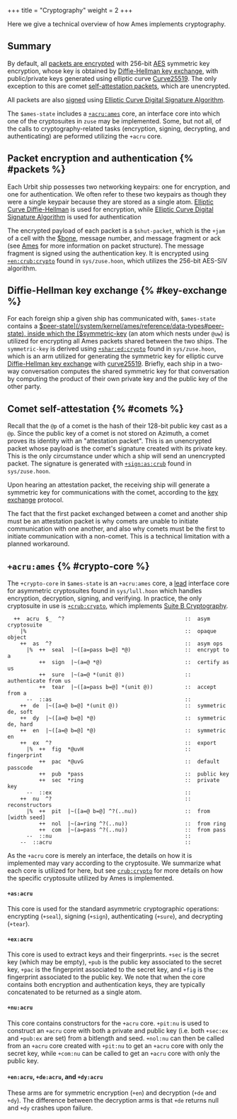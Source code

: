 +++
title = "Cryptography"
weight = 2
+++

Here we give a technical overview of how Ames implements cryptography.

## Summary

By default, all [packets are encrypted](#packets) with 256-bit [AES](https://en.wikipedia.org/wiki/Advanced_Encryption_Standard) symmetric key encryption, whose key is obtained by [Diffie-Hellman key exchange](#key-exchange), with public/private keys generated using elliptic curve [Curve25519](https://en.wikipedia.org/wiki/Curve25519). The only exception to this are comet [self-attestation packets](#comets), which are unencrypted.

All packets are also [signed](#packets) using [Elliptic Curve Digital Signature Algorithm](https://en.wikipedia.org/wiki/Elliptic_Curve_Digital_Signature_Algorithm).

The `$ames-state` includes a [`+acru:ames`](#crypto-core) core, an interface core into which one of the cryptosuites in `zuse` may be implemented. Some, but not all, of the calls to cryptography-related tasks (encryption, signing, decrypting, and authenticating) are peformed utilizing the `+acru` core.

## Packet encryption and authentication {% #packets %}

Each Urbit ship possesses two networking keypairs: one for encryption, and one for authentication. We often refer to these two keypairs as though they were a single keypair because they are stored as a single atom. [Elliptic Curve Diffie-Hellman](https://en.wikipedia.org/wiki/Elliptic-curve_Diffie%E2%80%93Hellman) is used for encryption, while [Elliptic Curve Digital Signature Algorithm](https://en.wikipedia.org/wiki/Elliptic_Curve_Digital_Signature_Algorithm) is used for authentication

The encrypted payload of each packet is a `$shut-packet`, which is the `+jam` of a cell with the [$bone](/system/kernel/ames/reference/data-types#bone), message number, and message fragment or ack (see [Ames](/system/kernel/ames) for more information on packet structure). The message fragment is signed using the authentication key. It is encrypted using [`+en:crub:crypto`](/language/hoon/reference/cryptography#en) found in `sys/zuse.hoon`, which utilizes the 256-bit AES-SIV algorithm.

## Diffie-Hellman key exchange {% #key-exchange %}

For each foreign ship a given ship has communicated with, `$ames-state` contains a [$peer-state](/system/kernel/ames/reference/data-types#peer-state), inside which the [$symmetric-key](/system/kernel/ames/reference/data-types#symmetric-key) (an atom which nests under `@uw`) is utilized for encrypting all Ames packets shared between the two ships. The `symmetric-key` is derived using [`+shar:ed:crypto`](/language/hoon/reference/cryptography#ed) found in `sys/zuse.hoon`, which is an arm utilized for generating the symmetric key for elliptic curve [Diffie-Hellman key exchange](https://en.wikipedia.org/wiki/Diffie%E2%80%93Hellman_key_exchange) with [curve25519](https://en.wikipedia.org/wiki/Curve25519). Briefly, each ship in a two-way conversation computes the shared symmetric key for that conversation by computing the product of their own private key and the public key of the other party.

## Comet self-attestation {% #comets %}

Recall that the `@p` of a comet is the hash of their 128-bit public key cast as a `@p`. Since the public key of a comet is not stored on Azimuth, a comet proves its identity with an "attestation packet". This is an unencrypted packet whose payload is the comet's signature created with its private key. This is the only circumstance under which a ship will send an unencrypted packet. The signature is generated with [`+sign:as:crub`](/language/hoon/reference/cryptography#sign-as) found in `sys/zuse.hoon`.

Upon hearing an attestation packet, the receiving ship will generate a symmetric key for communications with the comet, according to the [key exchange](#key-exchange) protocol.

The fact that the first packet exchanged between a comet and another ship must be an attestation packet is why comets are unable to initiate communication with one another, and also why comets must be the first to initiate communication with a non-comet. This is a technical limitation with a planned workaround.

## `+acru:ames` {% #crypto-core %}

The `+crypto-core` in `$ames-state` is an `+acru:ames` core, a [lead](/language/hoon/reference/advanced#dry-polymorphism-and-core-nesting-rules) interface core for asymmetric cryptosuites found in `sys/lull.hoon` which handles encryption, decryption, signing, and verifying. In practice, the only cryptosuite in use is [`+crub:crypto`](#crub), which implements [Suite B Cryptography](https://en.wikipedia.org/wiki/NSA_Suite_B_Cryptography).

```hoon
  ++  acru  $_  ^?                                      ::  asym cryptosuite
    |%                                                  ::  opaque object
    ++  as  ^?                                          ::  asym ops
      |%  ++  seal  |~([a=pass b=@] *@)                 ::  encrypt to a
          ++  sign  |~(a=@ *@)                          ::  certify as us
          ++  sure  |~(a=@ *(unit @))                   ::  authenticate from us
          ++  tear  |~([a=pass b=@] *(unit @))          ::  accept from a
      --  ::as                                          ::
    ++  de  |~([a=@ b=@] *(unit @))                     ::  symmetric de, soft
    ++  dy  |~([a=@ b=@] *@)                            ::  symmetric de, hard
    ++  en  |~([a=@ b=@] *@)                            ::  symmetric en
    ++  ex  ^?                                          ::  export
      |%  ++  fig  *@uvH                                ::  fingerprint
          ++  pac  *@uvG                                ::  default passcode
          ++  pub  *pass                                ::  public key
          ++  sec  *ring                                ::  private key
      --  ::ex                                          ::
    ++  nu  ^?                                          ::  reconstructors
      |%  ++  pit  |~([a=@ b=@] ^?(..nu))               ::  from [width seed]
          ++  nol  |~(a=ring ^?(..nu))                  ::  from ring
          ++  com  |~(a=pass ^?(..nu))                  ::  from pass
      --  ::nu                                          ::
    --  ::acru                                          ::
```

As the `+acru` core is merely an interface, the details on how it is implemented may vary according to the cryptosuite. We summarize what each core is utilized for here, but see [`crub:crypto`](/language/hoon/reference/cryptography#crub) for more details on how the specific cryptosuite utilized by Ames is implemented.

#### `+as:acru`

This core is used for the standard asymmetric cryptographic operations: encrypting (`+seal`), signing (`+sign`), authenticating (`+sure`), and decrypting (`+tear`).

#### `+ex:acru`

This core is used to extract keys and their fingerprints. `+sec` is the secret key (which may be empty), `+pub` is the public key associated to the secret key, `+pac` is the fingerprint associated to the secret key, and `+fig` is the fingerprint associated to the public key. We note that when the core contains both encryption and authentication keys, they are typically concatenated to be returned as a single atom.

#### `+nu:acru`

This core contains constructors for the `+acru` core. `+pit:nu` is used to construct an `+acru` core with both a private and public key (i.e. both `+sec:ex` and `+pub:ex` are set) from a bitlength and seed. `+nol:nu` can then be called from an `+acru` core created with `+pit:nu` to get an `+acru` core with only the secret key, while `+com:nu` can be called to get an `+acru` core with only the public key.

#### `+en:acru`, `+de:acru`, and `+dy:acru`

These arms are for symmetric encryption (`+en`) and decryption (`+de` and `+dy`). The difference between the decryption arms is that `+de` returns null and `+dy` crashes upon failure.
